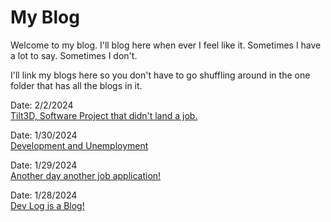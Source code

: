 # My Blog

Welcome to my blog. I'll blog here when ever I feel like it. Sometimes I have a lot to say. Sometimes I don't.

I'll link my blogs here so you don't have to go shuffling around in the one folder that has all the blogs in it.

Date: 2/2/2024<br>
[Tilt3D, Software Project that didn't land a job.](blogsByDate/blog-2Feb2024.md)

Date: 1/30/2024<br>
[Development and Unemployment](blogsByDate/blog-30Jan2024.md)

Date: 1/29/2024<br>
[Another day another job application!](blogsByDate/blog-29Jan2024.md)

Date: 1/28/2024<br>
[Dev Log is a Blog!](blogsByDate/blog-28Jan2024.md)

